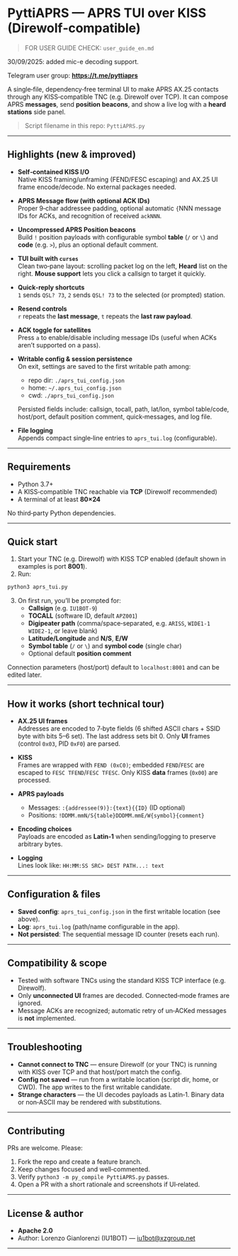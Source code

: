 # PyttiAPRS — APRS TUI over KISS (Direwolf‑compatible)
> FOR USER GUIDE CHECK: `user_guide_en.md`

30/09/2025: added mic-e decoding support.

Telegram user group: **https://t.me/pyttiaprs**

A single‑file, dependency‑free terminal UI to make APRS AX.25 contacts through any KISS‑compatible TNC (e.g. Direwolf over TCP). It can compose APRS **messages**, send **position beacons**, and show a live log with a **heard stations** side panel.

> Script filename in this repo: `PyttiAPRS.py`

---

## Highlights (new & improved)

- **Self‑contained KISS I/O**  
  Native KISS framing/unframing (FEND/FESC escaping) and AX.25 UI frame encode/decode. No external packages needed.

- **APRS Message flow (with optional ACK IDs)**  
  Proper 9‑char addressee padding, optional automatic `{`NNN message IDs for ACKs, and recognition of received `ackNNN`.

- **Uncompressed APRS Position beacons**  
  Build `!` position payloads with configurable symbol **table** (`/` or `\`) and **code** (e.g. `>`), plus an optional default comment.

- **TUI built with `curses`**  
  Clean two‑pane layout: scrolling packet log on the left, **Heard** list on the right. **Mouse support** lets you click a callsign to target it quickly.

- **Quick‑reply shortcuts**  
  `1` sends `QSL? 73`, `2` sends `QSL! 73` to the selected (or prompted) station.

- **Resend controls**  
  `r` repeats the **last message**, `t` repeats the **last raw payload**.

- **ACK toggle for satellites**  
  Press `a` to enable/disable including message IDs (useful when ACKs aren’t supported on a pass).

- **Writable config & session persistence**  
  On exit, settings are saved to the first writable path among:
  - repo dir: `./aprs_tui_config.json`
  - home: `~/.aprs_tui_config.json`
  - cwd: `./aprs_tui_config.json`

  Persisted fields include: callsign, tocall, path, lat/lon, symbol table/code, host/port, default position comment, quick‑messages, and log file.

- **File logging**  
  Appends compact single‑line entries to `aprs_tui.log` (configurable).

---

## Requirements

- Python 3.7+  
- A KISS‑compatible TNC reachable via **TCP** (Direwolf recommended)  
- A terminal of at least **80×24**

No third‑party Python dependencies.

---

## Quick start

1. Start your TNC (e.g. Direwolf) with KISS TCP enabled (default shown in examples is port **8001**).
2. Run:

```bash
python3 aprs_tui.py
```

3. On first run, you’ll be prompted for:
   - **Callsign** (e.g. `IU1BOT-9`)
   - **TOCALL** (software ID, default `APZ001`)
   - **Digipeater path** (comma/space‑separated, e.g. `ARISS`, `WIDE1-1 WIDE2-1`, or leave blank)
   - **Latitude/Longitude** and **N/S**, **E/W**
   - **Symbol table** (`/` or `\`) and **symbol code** (single char)
   - Optional default **position comment**

Connection parameters (host/port) default to `localhost:8001` and can be edited later.

---

## How it works (short technical tour)

- **AX.25 UI frames**  
  Addresses are encoded to 7‑byte fields (6 shifted ASCII chars + SSID byte with bits 5–6 set). The last address sets bit 0. Only **UI** frames (control `0x03`, PID `0xF0`) are parsed.

- **KISS**  
  Frames are wrapped with `FEND (0xC0)`; embedded `FEND`/`FESC` are escaped to `FESC TFEND`/`FESC TFESC`. Only KISS **data** frames (`0x00`) are processed.

- **APRS payloads**  
  - Messages: `:{addressee(9)}:{text}{{ID}` (ID optional)  
  - Positions: `!DDMM.mmN/S{table}DDDMM.mmE/W{symbol}{comment}`

- **Encoding choices**  
  Payloads are encoded as **Latin‑1** when sending/logging to preserve arbitrary bytes.

- **Logging**  
  Lines look like: `HH:MM:SS SRC> DEST PATH...: text`

---

## Configuration & files

- **Saved config**: `aprs_tui_config.json` in the first writable location (see above).  
- **Log**: `aprs_tui.log` (path/name configurable in the app).  
- **Not persisted**: The sequential message ID counter (resets each run).

---

## Compatibility & scope

- Tested with software TNCs using the standard KISS TCP interface (e.g. Direwolf).  
- Only **unconnected UI** frames are decoded. Connected‑mode frames are ignored.  
- Message ACKs are recognized; automatic retry of un‑ACKed messages is **not** implemented.

---

## Troubleshooting

- **Cannot connect to TNC** — ensure Direwolf (or your TNC) is running with KISS over TCP and that host/port match the config.
- **Config not saved** — run from a writable location (script dir, home, or CWD). The app writes to the first writable candidate.
- **Strange characters** — the UI decodes payloads as Latin‑1. Binary data or non‑ASCII may be rendered with substitutions.

---

## Contributing

PRs are welcome. Please:
1. Fork the repo and create a feature branch.
2. Keep changes focused and well‑commented.
3. Verify `python3 -m py_compile PyttiAPRS.py` passes.
4. Open a PR with a short rationale and screenshots if UI‑related.

---

## License & author

- **Apache 2.0**  
- Author: Lorenzo Gianlorenzi (IU1BOT) — iu1bot@xzgroup.net

---


